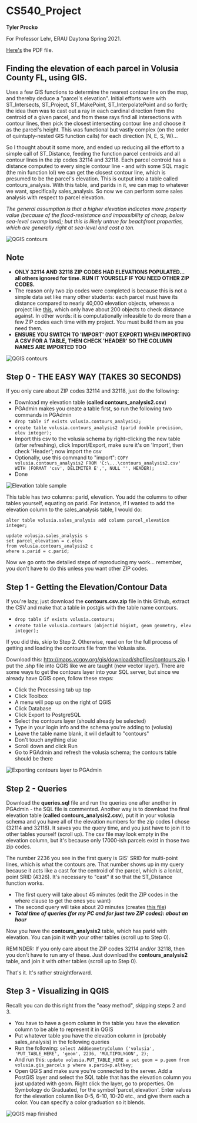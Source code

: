 # CS540_Project
**Tyler Procko**

For Professor Lehr, ERAU Daytona Spring 2021. 

[Here's](https://github.com/Psychobagger/CS540_Project/blob/main/PROCKOT_CS540_volusia_county_elevations_gis.pdf) the PDF file.

## **Finding the elevation of each parcel in Volusia County FL, using GIS.**

Uses a few GIS functions to determine the nearest contour line on the map, and thereby deduce a "parcel's elevation". Initial efforts were with ST_Intersects, ST_Project, ST_MakePoint, ST_InterpolatePoint and so forth; the idea then was to cast out a ray in each cardinal direction from the centroid of a given parcel, and from these rays find all intersections with contour lines, then pick the closest intersecting contour line and choose it as the parcel's height. This was functional but vastly complex (on the order of quintuply-nested GIS function calls) for each direction (N, E, S, W)... 

So I thought about it some more, and ended up reducing all the effort to a simple call of ST_Distance, feeding the function parcel centroids and all contour lines in the zip codes 32114 and 32118. Each parcel centroid has a distance computed to every single contour line - and with some SQL magic (the min function lol) we can get the closest contour line, which is presumed to be the parcel's elevation. This is output into a table called contours_analysis. With this table, and parids in it, we can map to whatever we want, specifically sales_analysis. So now we can perform some sales analysis with respect to parcel elevation.

*The general assumption is that a higher elevation indicates more property value (because of the flood-resistance and impossibility of  cheap, below sea-level swamp land); but this is likely untrue for beachfront properties, which are generally right at sea-level and cost a ton.*

![QGIS contours](https://github.com/Psychobagger/CS540_Project/blob/main/media/contours.PNG)

## Note
* **ONLY 32114 AND 32118 ZIP CODES HAD ELEVATIONS POPULATED... all others ignored for time. RUN IT YOURSELF IF YOU NEED OTHER ZIP CODES.**
* The reason only two zip codes were completed is because this is not a simple data set like many other students: each parcel must have its distance compared to nearly 40,000 elevation objects, whereas a project like [this](https://github.com/A-J-S97/CS540Project), which only have about 200 objects to check distance against. In other words: it is computationally infeasible to do more than a few ZIP codes each time with my project. You must build them as you need them.
* **ENSURE YOU SWITCH TO 'IMPORT' (NOT EXPORT) WHEN IMPORTING A CSV FOR A TABLE, THEN CHECK 'HEADER' SO THE COLUMN NAMES ARE IMPORTED TOO**

![QGIS contours](https://github.com/Psychobagger/CS540_Project/blob/main/media/import.PNG)

## Step 0 - THE EASY WAY (TAKES 30 SECONDS)
If you only care about ZIP codes 32114 and 32118, just do the following:

* Download my elevation table (**called contours_analysis2.csv**)
* PGAdmin makes you create a table first, so run the following two commands in PGAdmin
* `drop table if exists volusia.contours_analysis2;`
* `create table volusia.contours_analysis2 (parid double precision, elev integer);`
* Import this csv to the volusia schema by right-clicking the new table (after refreshing), click Import/Export, make sure it's on 'Import', then check 'Header'; now import the csv
* Optionally, use this command to "import": `COPY volusia.contours_analysis2 FROM 'C:\...\contours_analysis2.csv' WITH (FORMAT 'csv', DELIMITER E',', NULL '', HEADER);`
* Done

![Elevation table sample](https://github.com/Psychobagger/CS540_Project/blob/main/media/sample.PNG)


This table has two columns: parid, elevation. You add the columns to other tables yourself, equating on parid. For instance, if I wanted to add the elevation column to the sales_analysis table, I would do:
```
alter table volusia.sales_analysis add column parcel_elevation integer;

update volusia.sales_analysis s 
set parcel_elevation = c.elev 
from volusia.contours_analysis2 c
where s.parid = c.parid;
```

Now we go onto the detailed steps of reproducing my work... remember, you don't have to do this unless you want other ZIP codes.

## Step 1 - Getting the Elevation/Contour Data
If you're lazy, just download the **contours.csv.zip** file in this Github, extract the CSV and make that a table in postgis with the table name contours. 

* `drop table if exists volusia.contours;`
* `create table volusia.contours (objectid bigint, geom geometry, elev integer);`

If you did this, skip to Step 2. Otherwise, read on for the full process of getting and loading the contours file from the Volusia site.

Download this: http://maps.vcgov.org/gis/download/shpfiles/contours.zip. I put the .shp file into QGIS like we are taught (new vector layer). There are some ways to get the contours layer into your SQL server, but since we already have QGIS open, follow these steps:

* Click the Processing tab up top
* Click Toolbox
* A menu will pop up on the right of QGIS
* Click Database
* Click Export to PostgreSQL
* Select the contours layer (should already be selected)
* Type in your login info and the schema you're adding to (volusia)
* Leave the table name blank, it will default to "contours"
* Don't touch anything else
* Scroll down and click Run
* Go to PGAdmin and refresh the volusia schema; the contours table should be there

![Exporting contours layer to PGAdmin](https://i2.wp.com/freegistutorial.com/wp-content/uploads/2018/08/export-layer-to-postgis.gif)

## Step 2 - Queries
Download the **queries.sql** file and run the queries one after another in PGAdmin - the SQL file is commented. Another way is to download the final elevation table (**called contours_analysis2.csv**), put it in your volusia schema and you have all of the elevation numbers for the zip codes I chose (32114 and 32118). It saves you the query time, and you just have to join it to other tables yourself (scroll up). The csv file may look empty in the elevation column, but it's because only 17000-ish parcels exist in those two zip codes.

The number 2236 you see in the first query is GIS' SRID for multi-point lines, which is what the contours are. That number shows up in my query because it acts like a cast for the centroid of the parcel, which is a lonlat, point SRID (4326). It's necessary to "cast" it so that the ST_Distance function works.

* The first query will take about 45 minutes (edit the ZIP codes in the where clause to get the ones you want)
* The second query will take about 20 minutes (creates [this file](https://github.com/Psychobagger/CS540_Project/blob/main/contours_analysis2.csv))
* ***Total time of queries (for my PC and for just two ZIP codes): about an hour***

Now you have the **contours_analysis2** table, which has parid with elevation. You can join it with your other tables (scroll up to Step 0).

REMINDER: If you only care about the ZIP codes 32114 and/or 32118, then you don't have to run any of these. Just download the **contours_analysis2** table, and join it with other tables (scroll up to Step 0).

That's it. It's rather straightforward.

## Step 3 - Visualizing in QGIS
Recall: you can do this right from the "easy method", skipping steps 2 and 3.

* You have to have a geom column in the table you have the elevation column to be able to represent it in QGIS
* Put whatever table you have the elevation column in (probably sales_analysis) in the following queries
* Run the following: `select AddGeometryColumn ('volusia', 'PUT_TABLE_HERE', 'geom', 2236, 'MULTIPOLYGON', 2);`
* And run this: `update volusia.PUT_TABLE_HERE a set geom = p.geom from volusia.gis_parcels p where a.parid=p.altkey;`
* Open QGIS and make sure you're connected to the server. Add a PostGIS layer and select the SQL table that has the elevation column you just updated with geom. Right click the layer, go to properties. On Symbology do Graduated, for the symbol 'parcel_elevation'. Enter values for the elevation column like 0-5, 6-10, 10-20 etc., and give them each a color. You can specify a color graduation so it blends. 

![QGIS map finished](https://github.com/Psychobagger/CS540_Project/blob/main/media/gis3.PNG)
